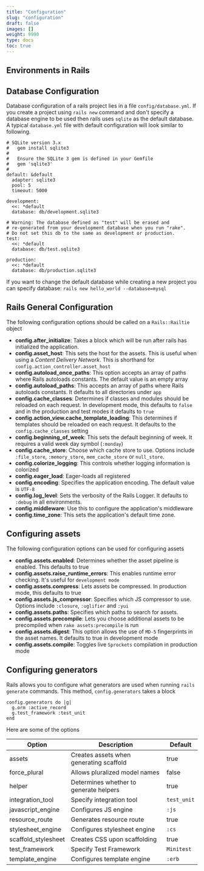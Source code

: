 ```yaml
---
title: "Configuration"
slug: "configuration"
draft: false
images: []
weight: 9990
type: docs
toc: true
---
```


## Environments in Rails


## Database Configuration
Database configuration of a rails project lies in a file `config/database.yml`. If you create a project using `rails new` command and don't specify a database engine to be used then rails uses `sqlite` as the default database. A typical `database.yml` file with default configuration will look similar to following.

    # SQLite version 3.x
    #   gem install sqlite3
    #
    #   Ensure the SQLite 3 gem is defined in your Gemfile
    #   gem 'sqlite3'
    #
    default: &default
      adapter: sqlite3
      pool: 5
      timeout: 5000
    
    development:
      <<: *default
      database: db/development.sqlite3
    
    # Warning: The database defined as "test" will be erased and
    # re-generated from your development database when you run "rake".
    # Do not set this db to the same as development or production.
    test:
      <<: *default
      database: db/test.sqlite3
    
    production:
      <<: *default
      database: db/production.sqlite3

If you want to change the default database while creating a new project you can specify database: `rails new hello_world --database=mysql`

## Rails General Configuration
The following configuration options should be called on a `Rails::Railtie` object

* **config.after_initialize**: Takes a block which will be run after rails has initialized the application.
* **config.asset_host**: This sets the host for the assets. This is useful when using a *Content Delivery Network*. This is shorthand for `config.action_controller.asset_host`
* **config.autoload_once_paths**: This option accepts an array of paths where Rails autoloads constants. The default value is an empty array
* **config.autoload_paths**: This accepts an array of paths where Rails autoloads constants. It defaults to all directories under `app`
* **config.cache_classes**: Determines if classes and modules should be reloaded on each request. In development mode, this defaults to `false` and in the production and test modes it defaults to `true`
* **config.action_view.cache_template_loading**: This determines if templates should be reloaded on each request. It defaults to the `config.cache_classes` setting
* **config.beginning_of_week**: This sets the default beginning of week. It requires a valid week day symbol (`:monday`)
* **config.cache_store**: Choose which cache store to use. Options include `:file_store`, `:memory_store`, `mem_cache_store` or `null_store`.
* **config.colorize_logging**: This controls whether logging information is colorized
* **config.eager_load**: Eager-loads all registered
* **config.encoding**: Specifies the application encoding. The default value is `UTF-8`
* **config.log_level**: Sets the verbosity of the Rails Logger. It defaults to `:debug` in all environments.
* **config.middleware**: Use this to configure the application's middleware
* **config.time_zone**: This sets the application's default time zone.

## Configuring assets
The following configuration options can be used for configuring assets

* **config.assets.enabled**: Determines whether the asset pipeline is enabled. This defaults to true
* **config.assets.raise_runtime_errors**: This enables runtime error checking. It's useful for `development mode`
* **config.assets.compress**: Lets assets be compressed. In production mode, this defaults to true
* **config.assets.js_compressor**: Specifies which JS compressor to use. Options include `:closure`, `:uglifier` and `:yui`
* **config.assets.paths**: Specifies which paths to search for assets.
* **config.assets.precompile**: Lets you choose additional assets to be precompiled when `rake assets:precompile` is run
* **config.assets.digest**: This option allows the use of `MD-5` fingerprints in the asset names. It defaults to true in development mode
* **config.assets.compile**: Toggles live `Sprockets` compilation in production mode

## Configuring generators
Rails allows you to configure what generators are used when running `rails generate` commands. This method, `config.generators` takes a block

    config.generators do |g|
      g.orm :active_record
      g.test_framework :test_unit
    end

Here are some of the options

| Option | Description | Default
| ------ | ------ | ----- |
| assets   | Creates assets when generating scaffold   | true
| force_plural   | Allows pluralized model names   | false
| helper   | Determines whether to generate helpers   | true
| integration_tool   | Specify integration tool   | `test_unit`
| javascript_engine   | Configures JS engine   | `:js`
| resource_route   | Generates resource route   | true
| stylesheet_engine   | Configures stylesheet engine   | `:cs`
| scaffold_stylesheet   | Creates CSS upon scaffolding   | true
| test_framework   | Specify Test Framework   | `Minitest`
| template_engine   | Configures template engine   | `:erb`


